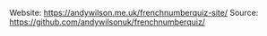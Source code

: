 Website: https://andywilson.me.uk/frenchnumberquiz-site/
Source: https://github.com/andywilsonuk/frenchnumberquiz/
